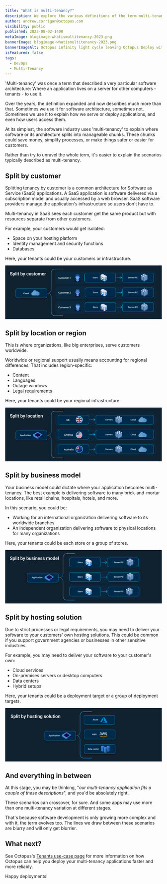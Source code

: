 ```yaml
---
title: "What is multi-tenancy?"
description: We explore the various definitions of the term multi-tenancy.
author: andrew.corrigan@octopus.com
visibility: public
published: 2023-08-02-1400
metaImage: blogimage-whatismultitenancy-2023.png
bannerImage: blogimage-whatismultitenancy-2023.png
bannerImageAlt: Octopus infinity light cycle leaving Octopus Deploy with large question marks hovering above
isFeatured: false
tags: 
  - DevOps
  - Multi-Tenancy
---
```


'Multi-tenancy' was once a term that described a very particular software architecture: Where an application lives on a server for other computers - tenants - to use it.

Over the years, the definition expanded and now describes much more than that. Sometimes we use it for software architecture, sometimes not. Sometimes we use it to explain how we serve or deploy applications, and even how users access them.

At its simplest, the software industry uses 'multi-tenancy' to explain where software or its architecture splits into manageable chunks. These chunks could save money, simplify processes, or make things safer or easier for customers.

Rather than try to unravel the whole term, it's easier to explain the scenarios typically described as multi-tenancy.

## Split by customer

Splitting tenancy by customer is a common architecture for Software as Service (SaaS) applications. A SaaS application is software delivered via a subscription model and usually accessed by a web browser. SaaS software providers manage the application's infrastructure so users don't have to.

Multi-tenancy in SaaS sees each customer get the same product but with resources separate from other customers.

For example, your customers would get isolated:

- Space on your hosting platform
- Identity management and security functions
- Databases

Here, your tenants could be your customers or infrastructure.

![Diagram of multi-tenancy split by customer](img-splitbycustomer-horz-2023.png)

## Split by location or region

This is where organizations, like big enterprises, serve customers worldwide.

Worldwide or regional support usually means accounting for regional differences. That includes region-specific:

- Content
- Languages
- Outage windows
- Legal requirements

Here, your tenants could be your regional infrastructure.

![Diagram of multi-tenancy split by location or region](img-splitbylocation-horz-2023.png)

## Split by business model

Your business model could dictate where your application becomes multi-tenancy. The best example is delivering software to many brick-and-mortar locations, like retail chains, hospitals, hotels, and more.

In this scenario, you could be: 

- Working for an international organization delivering software to its worldwide branches
- An independent organization delivering software to physical locations for many organizations

Here, your tenants could be each store or a group of stores.

![Diagram of multi-tenancy split by business model](img-splitbybusinessmodel-horz-2023.png)

## Split by hosting solution

Due to strict processes or legal requirements, you may need to deliver your software to your customers' own hosting solutions. This could be common if you support government agencies or businesses in other sensitive industries.

For example, you may need to deliver your software to your customer's own:

- Cloud services
- On-premises servers or desktop computers
- Data centers
- Hybrid setups

Here, your tenants could be a deployment target or a group of deployment targets.

![Diagram of multi-tenancy split by hosting solution](img-splitbyhosting-horz-2023.png)

## And everything in between

At this stage, you may be thinking, "*our multi-tenancy application fits a couple of these descriptions*", and you'd be absolutely right.

These scenarios can crossover, for sure. And some apps may use more than one multi-tenancy variation at different stages.

That's because software development is only growing more complex and with it, the term evolves too. The lines we draw between these scenarios are blurry and will only get blurrier.

## What next?

See Octopus's [Tenants use-case page](https://octopus.com/use-case/tenanted-deployments) for more information on how Octopus can help you deploy your multi-tenancy applications faster and more reliably.

Happy deployments!